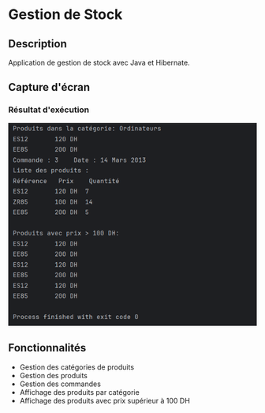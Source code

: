 # Gestion de Stock

## Description

Application de gestion de stock avec Java et Hibernate.

## Capture d'écran

### Résultat d'exécution

![Résultat d'exécution](image.png)

## Fonctionnalités

- Gestion des catégories de produits
- Gestion des produits
- Gestion des commandes
- Affichage des produits par catégorie
- Affichage des produits avec prix supérieur à 100 DH
